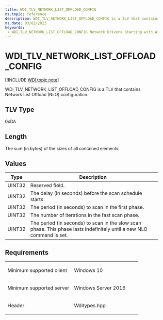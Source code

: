 ```yaml
---
title: WDI_TLV_NETWORK_LIST_OFFLOAD_CONFIG
ms.topic: reference
description: WDI_TLV_NETWORK_LIST_OFFLOAD_CONFIG is a TLV that contains Network List Offload (NLO) configuration.
ms.date: 03/02/2023
keywords:
 - WDI_TLV_NETWORK_LIST_OFFLOAD_CONFIG Network Drivers Starting with Windows Vista
---
```


# WDI\_TLV\_NETWORK\_LIST\_OFFLOAD\_CONFIG

[!INCLUDE [WDI topic note](../includes/wdi-version-warning.md)]


WDI\_TLV\_NETWORK\_LIST\_OFFLOAD\_CONFIG is a TLV that contains Network List Offload (NLO) configuration.

## TLV Type


0xDA

## Length


The sum (in bytes) of the sizes of all contained elements.

## Values


| Type   | Description                                                                                                           |
|--------|-----------------------------------------------------------------------------------------------------------------------|
| UINT32 | Reserved field.                                                                                                       |
| UINT32 | The delay (in seconds) before the scan schedule starts.                                                               |
| UINT32 | The period (in seconds) to scan in the first phase.                                                                   |
| UINT32 | The number of iterations in the fast scan phase.                                                                      |
| UINT32 | The period (in seconds) to scan in the slow scan phase. This phase lasts indefinitely until a new NLO command is set. |

 

## Requirements

<table>
<colgroup>
<col width="50%" />
<col width="50%" />
</colgroup>
<tbody>
<tr class="odd">
<td><p>Minimum supported client</p></td>
<td><p>Windows 10</p></td>
</tr>
<tr class="even">
<td><p>Minimum supported server</p></td>
<td><p>Windows Server 2016</p></td>
</tr>
<tr class="odd">
<td><p>Header</p></td>
<td>Wditypes.hpp</td>
</tr>
</tbody>
</table>

 

 




